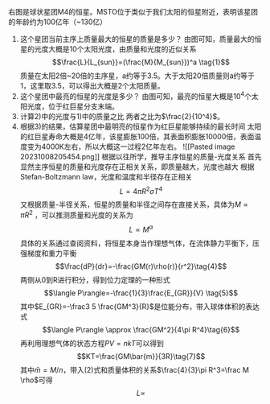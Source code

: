 右图是球状星团M4的恒星。MSTO位于类似于我们太阳的恒星附近，表明该星团的年龄约为100亿年（~130亿）
1) 这个星团当前主序上质量最⼤的恒星的质量是多少？
   由图可知，质量最大的恒星的光度大概是$10$个太阳光度，由质量和光度的近似关系
   $$\frac{L}{L_{sun}}=(\frac{M}{M_{sun}})^a \tag{1}$$
   质量在太阳2倍~20倍的主序星，a约等于3.5。大于太阳20倍质量则a约等于1，这里取3.5，可以得出大概是2个太阳质量。
2) 这个星团中最亮的恒星的光度是多少？
   由图可知，最亮的恒星大概是$10^4$个太阳光度，位于红巨星分支末端。
3) 计算2)中的光度与1)中的质量之⽐
   两者之比为$\frac{2}{10^4}$。
4) 根据3)的结果，估算星团中最明亮的恒星作为红巨星能够持续的最⻓时间
   太阳的红巨星寿命大概是4亿年，该星膨胀100倍，其表面积膨胀10000倍，表面温度变为4000K左右，所以大概这一过程2亿年左右。
![[Pasted image 20231008205454.png]]
根据以往所学，推导主序恒星的质量-光度关系
首先显然主序恒星的质量和光度存在正相关关系，即质量越大，光度也越大
根据 Stefan-Boltzmann law，光度和温度和半径存在正相关
$$L=4\pi R^2\sigma T^4 \tag{2}$$
又根据质量-半径关系，恒星的质量和半径之间存在直接关系，具体为$M\propto \pi R^2$ ，可以推测质量和光度的关系为
$$L\propto M^\alpha \tag{3}$$
具体的关系通过查阅资料，将恒星本身当作理想气体，在流体静力平衡下，压强梯度和重力平衡
$$\frac{dP}{dr}=-\frac{GM(r)\rho(r)}{r^2}\tag{4}$$
两侧从0到R进行积分，得到位力定理的一种形式
$$\langle P\rangle=-\frac{1}{3}\frac{E_{GR}}{V} \tag{5}$$
其中$E_{GR}=-\frac3 5 \frac{GM^3}{R}$是位能分布，带入球体体积的表达式
$$\langle P\rangle \approx \frac{GM^2}{4\pi R^4}\tag{6}$$
再利用理想气体的状态方程$PV=nkT$可以得到
$$KT=\frac{GM\bar{m}}{3R}\tag{7}$$
其中$\bar{m}=M/n$，带入$(2)$式和质量体积的关系$\frac{4}{3}\pi R^3=\frac M \rho$可得
$$L\propto $$



